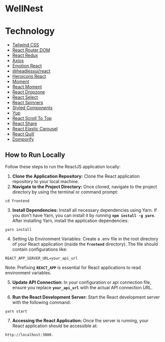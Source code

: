 # WellNest

# Technology

- [Tailwind CSS](https://tailwindui.com/)
- [React Router DOM](https://reactrouter.com/en/main)
- [React Redux](https://react-redux.js.org/)
- [Axios](https://axios-http.com/docs/intro)
- [Emotion React](https://emotion.sh/docs/introduction)
- [@headlessui/react](https://www.npmjs.com/package/@headlessui/react)
- [Heroicons React](https://heroicons.com/)
- [Moment](https://momentjs.com/)
- [React Moment](https://www.npmjs.com/package/react-moment)
- [React Dropzone](https://react-dropzone.js.org/)
- [React Select](https://react-select.com/)
- [React Spinners](https://www.davidhu.io/react-spinners/)
- [Styled Components](https://styled-components.com/)
- [Yup](https://www.npmjs.com/package/yup)
- [React Scroll To Top](https://www.npmjs.com/package/react-scroll-to-top)
- [React Share](https://www.npmjs.com/package/react-share)
- [React Elastic Carousel](https://www.npmjs.com/package/react-elastic-carousel)
- [React Quill](https://www.npmjs.com/package/react-quill)
- [Domporify](https://www.npmjs.com/package/dompurify)

## How to Run Locally

Follow these steps to run the ReactJS application locally:

1. **Clone the Application Repository:** Clone the React application repository to your local machine.
2. **Navigate to the Project Directory:** Once cloned, navigate to the project directory by using the terminal or command prompt:

```
cd frontend
```

3. **Install Dependencies:** Install all necessary dependencies using Yarn. If you don't have Yarn, you can install it by running **`npm install -g yarn`**. After installing Yarn, install the application dependencies:

```
yarn install
```

4. Setting Up Environment Variables: Create a .env file in the root directory of your React application (inside the **`frontend`** directory). The file should contain configurations like:

```
REACT_APP_SERVER_URL=your_api_url

```

Note: Prefixing **`REACT_APP`** is essential for React applications to read environment variables.

5. **Update API Connection:** In your configuration or api connection file, ensure you replace **`your_api_url`** with the actual API connection URL.

6. **Run the React Development Server:** Start the React development server with the following command:

```
yarn start
```

7. **Accessing the React Application:** Once the server is running, your React application should be accessible at:

```
http://localhost:3000.
```

